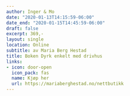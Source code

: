 ```yaml
---
author: Inger & Mo
date: "2020-01-13T14:15:59-06:00"
date_end: "2020-01-15T14:45:59-06:00"
draft: false
excerpt: 369,-
layout: single
location: Online
subtitle: av Maria Berg Hestad
title: Boken Dyrk enkelt med drivhus
links:
- icon: door-open
  icon_pack: fas
  name: Kjøp her
  url: https://mariaberghestad.no/nettbutikk 
---
```


